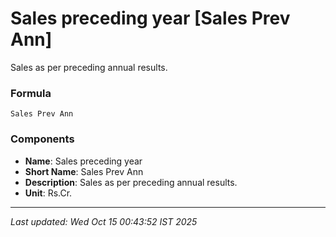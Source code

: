 # Sales preceding year [Sales Prev Ann]
Sales as per preceding annual results.

### Formula
```text
Sales Prev Ann
```


### Components
- **Name**: Sales preceding year
- **Short Name**: Sales Prev Ann
- **Description**: Sales as per preceding annual results.
- **Unit**: Rs.Cr.

---
*Last updated: Wed Oct 15 00:43:52 IST 2025*

